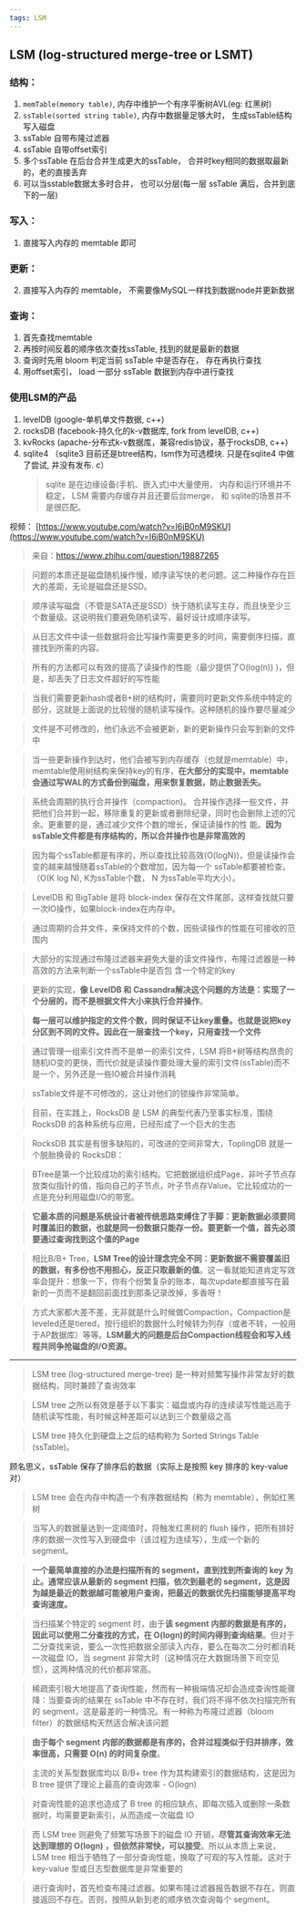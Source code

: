```yaml
---
tags: LSM 
---
```


##  LSM (log-structured merge-tree or LSMT)

### 结构：
1. `memTable(memory table)`, 内存中维护一个有序平衡树AVL(eg: 红黑树)
2. `ssTable(sorted string table)`, 内存中数据量足够大时， 生成ssTable结构写入磁盘
3. ssTable 自带布隆过滤器
4. ssTable 自带offset索引
5. 多个ssTable 在后台合并生成更大的ssTable， 合并时key相同的数据取最新的，老的直接丢弃
6. 可以当sstable数据太多时合并， 也可以分层(每一层 ssTable 满后，合并到底下的一层)

### 写入：
1. 直接写入内存的 memtable 即可

### 更新：
2. 直接写入内存的 memtable， 不需要像MySQL一样找到数据node并更新数据

### 查询：
1. 首先查找memtable
2. 再按时间反着的顺序依次查找ssTable, 找到的就是最新的数据
3. 查询时先用 bloom 判定当前 ssTable 中是否存在， 存在再执行查找
4. 用offset索引， load 一部分 ssTable 数据到内存中进行查找


### 使用LSM的产品
1. levelDB (google-单机单文件数据, c++)
2. rocksDB (facebook-持久化的k-v数据库, fork from levelDB, c++)
3. kvRocks (apache-分布式k-v数据库，兼容redis协议，基于rocksDB, c++)
4. sqlite4 （sqlite3 目前还是btree结构，lsm作为可选模块. 只是在sqlite4 中做了尝试, 并没有发布. c） 
    > sqlite 是在边缘设备(手机、嵌入式)中大量使用， 内存和运行环境并不稳定， LSM 需要内存缓存并且还要后台merge， 和 sqlite的场景并不是很匹配。

视频： [https://www.youtube.com/watch?v=I6jB0nM9SKU](https://www.youtube.com/watch?v=I6jB0nM9SKU)


> 来自：https://www.zhihu.com/question/19887265

> 问题的本质还是磁盘随机操作慢，顺序读写快的老问题。这二种操作存在巨大的差距，无论是磁盘还是SSD。

> 顺序读写磁盘（不管是SATA还是SSD）快于随机读写主存，而且快至少三个数量级。这说明我们要避免随机读写，最好设计成顺序读写。

> 从日志文件中读一些数据将会比写操作需要更多的时间，需要倒序扫描，直接找到所需的内容。

> 所有的方法都可以有效的提高了读操作的性能（最少提供了O(log(n)) )，但是，却丢失了日志文件超好的写性能

> 当我们需要更新hash或者B+树的结构时，需要同时更新文件系统中特定的部分，这就是上面说的比较慢的随机读写操作。这种随机的操作要尽量减少

> 文件是不可修改的，他们永远不会被更新，新的更新操作只会写到新的文件中

> 当一些更新操作到达时，他们会被写到内存缓存（也就是memtable）中，memtable使用树结构来保持key的有序，**在大部分的实现中，memtable会通过写WAL的方式备份到磁盘，用来恢复数据，防止数据丢失。**

> 系统会周期的执行合并操作（compaction)。 合并操作选择一些文件，并把他们合并到一起，移除重复的更新或者删除纪录，同时也会删除上述的冗余。更重要的是，通过减少文件个数的增长，保证读操作的性 能。**因为ssTable文件都是有序结构的，所以合并操作也是非常高效的**

> 因为每个ssTable都是有序的，所以查找比较高效(O(logN))，但是读操作会变的越来越慢随着ssTable的个数增加，因为每一个 ssTable都要被检查。（O(K log N), K为ssTable个数， N 为ssTable平均大小）。

> LevelDB 和 BigTable 是将 block-index 保存在文件尾部，这样查找就只要一次IO操作，如果block-index在内存中。

> 通过周期的合并文件，来保持文件的个数，因些读操作的性能在可接收的范围内

> 大部分的实现通过布隆过滤器来避免大量的读文件操作，布隆过滤器是一种高效的方法来判断一个ssTable中是否包 含一个特定的key

> 更新的实现，**像 LevelDB 和 Cassandra解决这个问题的方法是：实现了一个分层的，而不是根据文件大小来执行合并操作**。

> **每一层可以维护指定的文件个数，同时保证不让key重叠。也就是说把key分区到不同的文件。因此在一层查找一个key，只用查找一个文件**

> 通过管理一组索引文件而不是单一的索引文件，LSM 将B+树等结构昂贵的随机IO变的更快，而代价就是读操作要处理大量的索引文件(ssTable)而不是一个，另外还是一些IO被合并操作消耗

> ssTable文件是不可修改的，这让对他们的锁操作非常简单。

> 目前，在实践上，RocksDB 是 LSM 的典型代表乃至事实标准，围绕 RocksDB 的各种系统与应用，已经形成了一个巨大的生态

> RocksDB 其实是有很多缺陷的，可改进的空间非常大，ToplingDB 就是一个脱胎换骨的 RocksDB：

> BTree是第一个比较成功的索引结构。它把数据组织成Page，非叶子节点存放类似指针的值，指向自己的子节点，叶子节点存Value。它比较成功的一点是充分利用磁盘I/O的带宽。

> **它最本质的问题是系统设计者被传统思路束缚住了手脚：更新数据必须要同时覆盖旧的数据，也就是同一份数据只能存一份。要更新一个值，首先必须要通过查询找到这个值的Page**

> 相比B/B+ Tree，**LSM Tree的设计理念完全不同：更新数据不需要覆盖旧的数据，有多份也不用担心，反正只取最新的值**。这一看就能知道肯定写效率会提升：想象一下，你有个纷繁复杂的账本，每次update都直接写在最新的一页而不是翻回前面找到那条记录改掉，多香呀！

> 方式大家都大差不差，无非就是什么时候做Compaction，Compaction是leveled还是tiered，按行组织的数据什么时候转为列存（或者不转，一般用于AP数据库）等等。**LSM最大的问题是后台Compaction线程会和写入线程共同争抢磁盘的I/O资源。**


---------------


> LSM tree (log-structured merge-tree) 是一种对频繁写操作非常友好的数据结构，同时兼顾了查询效率

> LSM tree 之所以有效是基于以下事实：磁盘或内存的连续读写性能远高于随机读写性能，有时候这种差距可以达到三个数量级之高

> LSM tree 持久化到硬盘上之后的结构称为 Sorted Strings Table (ssTable)。

顾名思义，ssTable 保存了排序后的数据（实际上是按照 key 排序的 key-value 对）

> LSM tree 会在内存中构造一个有序数据结构（称为 memtable），例如红黑树

> 当写入的数据量达到一定阈值时，将触发红黑树的 flush 操作，把所有排好序的数据一次性写入到硬盘中（该过程为连续写），生成一个新的 segment。

> **一个最简单直接的办法是扫描所有的 segment，直到找到所查询的 key 为止。通常应该从最新的 segment 扫描，依次到最老的 segment，这是因为越是最近的数据越可能被用户查询，把最近的数据优先扫描能够提高平均查询速度。**

> 当扫描某个特定的 segment 时，由于**该 segment 内部的数据是有序的，因此可以使用二分查找的方式，在 O(log⁡n)的时间内得到查询结果**。但对于二分查找来说，要么一次性把数据全部读入内存，要么在每次二分时都消耗一次磁盘 IO，当 segment 非常大时（这种情况在大数据场景下司空见惯），这两种情况的代价都非常高。

> 稀疏索引极大地提高了查询性能，然而有一种极端情况却会造成查询性能骤降：当要查询的结果在 ssTable 中不存在时，我们将不得不依次扫描完所有的 segment，这是最差的一种情况。有一种称为布隆过滤器（bloom filter）的数据结构天然适合解决该问题

> **由于每个 segment 内部的数据都是有序的，合并过程类似于归并排序，效率很高，只需要 O(n) 的时间复杂度**。

> 主流的关系型数据库均以 B/B+ tree 作为其构建索引的数据结构，这是因为 B tree 提供了理论上最高的查询效率 -  O(log⁡n)

> 对查询性能的追求也造成了 B tree 的相应缺点，即每次插入或删除一条数据时，均需要更新索引，从而造成一次磁盘 IO

> 而 LSM tree 则避免了频繁写场景下的磁盘 IO 开销，**尽管其查询效率无法达到理想的 O(log⁡n) ，但依然非常快，可以接受**。所以从本质上来说，LSM tree 相当于牺牲了一部分查询性能，换取了可观的写入性能。这对于 key-value 型或日志型数据库是非常重要的

> 进行查询时，首先检查布隆过滤器。如果布隆过滤器报告数据不存在，则直接返回不存在。否则，按照从新到老的顺序依次查询每个 segment。
